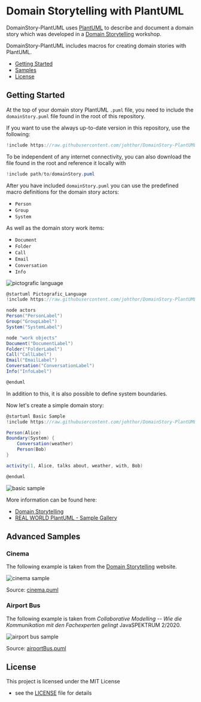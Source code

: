 # Domain Storytelling with PlantUML

DomainStory-PlantUML uses [PlantUML](http://en.plantuml.com/) to describe and
document a domain story which was developed in a
[Domain Storytelling](http://www.domainstorytelling.org) workshop.

DomainStory-PlantUML includes macros for creating domain stories with PlantUML.

* [Getting Started](#getting-started)
* [Samples](#advanced-samples)
* [License](#license)

## Getting Started

At the top of your domain story PlantUML `.puml` file,
you need to include the `domainStory.puml` file
found in the root of this repository.

If you want to use the always up-to-date version in this repository, use the following:

```c#
!include https://raw.githubusercontent.com/johthor/DomainStory-PlantUML/main/domainStory.puml
```

To be independent of any internet connectivity,
you can also download the file found in the root
and reference it locally with

```c#
!include path/to/domainStory.puml
```

After you have included `domainStory.puml` you can use the predefined macro
definitions for the domain story actors:

* `Person`
* `Group`
* `System`

As well as the domain story work items:

* `Document`
* `Folder`
* `Call`
* `Email`
* `Conversation`
* `Info`

![pictografic language](http://www.plantuml.com/plantuml/png/JOz1J_Cm38Rl-HNzSiftOBbpciG08GrfqiGPUQdNPYHsvJXC-_UiA-sul4_ov5Lahuk2QCsfsSMWt0aSO_ZS0dKLEZJ_8eLKMwoIcbvrA8_U2vnNNTI-7cf12KoAfAl0sP-urvx5RpX3fBsoN1vs2KW_thS-Gr4KtzxVLaFDoHZY5Xi8LrFC3gKmEJjn2mTCzhzv5Qw3ipVCRdyfYjdPYRETFhDdbg-63oSCMgpPSAWPIPsTJx_rnhnmQb6SdRZe9qZ9sJ4NzPmXNjqDznxJDqe1ZUFGVszBvOsExEoOYp9hf7PS_GS0)

```csharp
@startuml Pictografic_Language
!include https://raw.githubusercontent.com/johthor/DomainStory-PlantUML/main/domainStory.puml

node actors
Person("PersonLabel")
Group("GroupLabel")
System("SystemLabel")

node "work objects"
Document("DocumentLabel") 
Folder("FolderLabel") 
Call("CallLabel") 
Email("EmailLabel") 
Conversation("ConversationLabel") 
Info("InfoLabel") 

@enduml
```


In addition to this,
it is also possible to define system boundaries.

Now let's create a simple domain story:

```csharp
@startuml Basic Sample
!include https://raw.githubusercontent.com/johthor/DomainStory-PlantUML/main/domainStory.puml

Person(Alice)
Boundary(System) {
    Conversation(weather)
    Person(Bob)
}

activity(1, Alice, talks about, weather, with, Bob)

@enduml
```

![basic sample](http://www.plantuml.com/plantuml/proxy?cache=no&src=https://raw.githubusercontent.com/johthor/DomainStory-PlantUML/main/samples/basic.puml)

More information can be found here:

* [Domain Storytelling](http://www.domainstorytelling.org)
* [REAL WORLD PlantUML - Sample Gallery](https://real-world-plantuml.com/)

## Advanced Samples

### Cinema

The following example is taken from the [Domain Storytelling](http://www.domainstorytelling.org) website.

![cinema sample](http://www.plantuml.com/plantuml/proxy?cache=no&src=https://raw.githubusercontent.com/johthor/DomainStory-PlantUML/main/samples/cinema.puml)

Source: [cinema.puml](samples/cinema.puml)

### Airport Bus

The following example is taken from _Collaborative Modelling -- Wie die
Kommunikation mit den Fachexperten gelingt_ JavaSPEKTRUM 2/2020.

![airport bus
sample](http://www.plantuml.com/plantuml/proxy?cache=no&src=https://raw.githubusercontent.com/johthor/DomainStory-PlantUML/main/samples/airportBus.puml)

Source: [airportBus.puml](samples/airportBus.puml)

## License

This project is licensed under the MIT License
- see the [LICENSE](LICENSE) file for details
